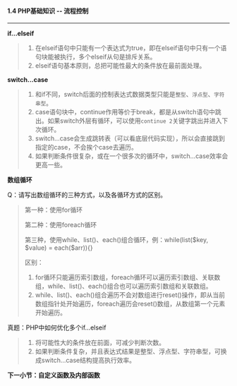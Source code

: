 #### 1.4 PHP基础知识 -- 流程控制
***

**if...elseif**
> 1. 在elseif语句中只能有一个表达式为true，即在elseif语句中只有一个语句块能被执行，多个elseif从句是排斥关系。
> 2. elseif语句基本原则，总把可能性最大的条件放在最前面处理。

**switch...case**
> 1. 和if不同，switch后面的控制表达式数据类型只能是`整型`、`浮点型`、`字符串型`。
> 2. case语句块中，continue作用等价于break，都是从switch语句中跳出。如果switch外层有循环，可以使用`continue 2`关键字跳出并进入下次循环。
> 3. switch...case会生成跳转表（可以看底层代码实现），所以会直接跳到指定的case，不会挨个case去遍历。
> 4. 如果判断条件很复杂，或在一个很多次的循环中，switch...case效率会更高一些。

**数组循环**

Q：请写出数组循环的三种方式，以及各循环方式的区别。
> 第一种：使用for循环
> 
> 第二种：使用foreach循环
> 
> 第三种，使用while、list()、each()组合循环，例：while(list(\$key, \$value) = each(\$arr)){}
> 
> 区别：
> 
> 1. for循环只能遍历索引数组，foreach循环可以遍历索引数组、关联数组，while、list()、each()组合也可以遍历索引数组和关联数组。
> 2. while、list()、each()组合遍历不会对数组进行reset()操作，即从当前数组指针处开始遍历，foreach遍历会reset()数组，从数组第一个元素开始遍历。

真题：PHP中如何优化多个if...elseif
> 1. 将可能性大的条件放在前面，可减少判断次数。
> 2. 如果判断条件复杂，并且表达式结果是整型、浮点型、字符串型，可换成switch...case结构提高执行效率。

**下一小节：自定义函数及内部函数**